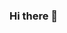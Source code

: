 ### Hi there 👋

<!--
**SrTrollGames2/SrTrollGames2** is a ✨ _special_ ✨ repository because its `README.md` (this file) appears on your GitHub profile.

Here are some ideas to get you started:

- 🔭 I’m currently working on ...
- 🌱 I’m currently learning ...
- 👯 I’m looking to collaborate on ...
- 🤔 I’m looking for help with ...
- 💬 Ask me about ...
- 📫 How to reach me: ...
- 😄 Pronouns: ...
- ⚡ Fun fact: ...
->
---------------👤 My Info-----------------

- 👋 Hola, Soy @SrTrollGames2.

- 👀 Me Interesa: Discord.js, Html, Css.

- 🎧 Soy Youtuber De Minecraft.

- 🔒Tengo 2 canales de YT: Primario: SrTrollGames2, Secundario: SrTroll Extra. 

------------------------------------------
